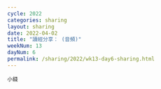 ```yaml
---
cycle: 2022
categories: sharing
layout: sharing
date: 2022-04-02
title: "讀經分享： (音頻)"
weekNum: 13
dayNum: 6
permalink: /sharing/2022/wk13-day6-sharing.html
---
```


[](https://eccseattle.github.io/media/sharing/2022/wk013/2022-04-02-bin.m4a)

`小錢`
